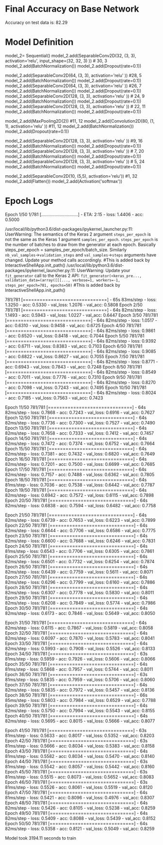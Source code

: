 # Final Accuracy on Base Network
Accuracy on test data is: 82.29


 # Model Definition
model_2= Sequential()
model_2.add(SeparableConv2D(32, (3, 3), activation='relu', input_shape=(32, 32, 3) )) # 30, 3
model_2.add(BatchNormalization())
model_2.add(Dropout(rate=0.1))

model_2.add(SeparableConv2D(64, (3, 3), activation='relu' ))  #28, 5
model_2.add(BatchNormalization())
model_2.add(Dropout(rate=0.1))
model_2.add(SeparableConv2D(64, (3, 3), activation='relu' ))  #26, 7
model_2.add(BatchNormalization())
model_2.add(Dropout(rate=0.1))
model_2.add(SeparableConv2D(128, (3, 3), activation='relu' )) # 24, 9
model_2.add(BatchNormalization())
model_2.add(Dropout(rate=0.1))
model_2.add(SeparableConv2D(128, (3, 3), activation='relu' )) # 22, 11
model_2.add(BatchNormalization())
model_2.add(Dropout(rate=0.1))


model_2.add(MaxPooling2D(2))                                    #11, 12
model_2.add(Convolution2D(80, (1, 1), activation='relu' ))       #11, 12
model_2.add(BatchNormalization())
model_2.add(Dropout(rate=0.1))

model_2.add(SeparableConv2D(128, (3, 3), activation='relu' ))  #9, 16
model_2.add(BatchNormalization())
model_2.add(Dropout(rate=0.1))
model_2.add(SeparableConv2D(128, (3, 3), activation='relu' )) # 7, 20
model_2.add(BatchNormalization())
model_2.add(Dropout(rate=0.1))
model_2.add(SeparableConv2D(128, (3, 3), activation='relu' )) # 5, 24
model_2.add(BatchNormalization())
model_2.add(Dropout(rate=0.1))

model_2.add(SeparableConv2D(10, (5,5), activation='relu'))    #1, 32
model_2.add(Flatten())
model_2.add(Activation('softmax'))


 # Epoch Logs

Epoch 1/50
  1/781 [..............................] - ETA: 2:15 - loss: 1.4406 - acc: 0.5000

/usr/local/lib/python3.6/dist-packages/ipykernel_launcher.py:11: UserWarning: The semantics of the Keras 2 argument `steps_per_epoch` is not the same as the Keras 1 argument `samples_per_epoch`. `steps_per_epoch` is the number of batches to draw from the generator at each epoch. Basically steps_per_epoch = samples_per_epoch/batch_size. Similarly `nb_val_samples`->`validation_steps` and `val_samples`->`steps` arguments have changed. Update your method calls accordingly.
  #This is added back by InteractiveShellApp.init_path()
/usr/local/lib/python3.6/dist-packages/ipykernel_launcher.py:11: UserWarning: Update your `fit_generator` call to the Keras 2 API: `fit_generator(<keras_pre..., validation_data=(array([[[..., verbose=1, workers=-1, steps_per_epoch=781, epochs=50)`
  #This is added back by InteractiveShellApp.init_path()

781/781 [==============================] - 65s 83ms/step - loss: 1.3250 - acc: 0.5330 - val_loss: 1.2076 - val_acc: 0.5808
Epoch 2/50
781/781 [==============================] - 64s 82ms/step - loss: 1.1493 - acc: 0.5943 - val_loss: 1.0227 - val_acc: 0.6447
Epoch 3/50
781/781 [==============================] - 64s 82ms/step - loss: 1.0517 - acc: 0.6310 - val_loss: 0.9458 - val_acc: 0.6725
Epoch 4/50
781/781 [==============================] - 64s 82ms/step - loss: 0.9861 - acc: 0.6520 - val_loss: 0.8418 - val_acc: 0.7044
Epoch 5/50
781/781 [==============================] - 64s 82ms/step - loss: 0.9392 - acc: 0.6711 - val_loss: 0.8383 - val_acc: 0.7103
Epoch 6/50
781/781 [==============================] - 64s 82ms/step - loss: 0.9085 - acc: 0.6822 - val_loss: 0.8627 - val_acc: 0.7055
Epoch 7/50
781/781 [==============================] - 64s 82ms/step - loss: 0.8771 - acc: 0.6943 - val_loss: 0.7843 - val_acc: 0.7248
Epoch 8/50
781/781 [==============================] - 64s 82ms/step - loss: 0.8549 - acc: 0.7011 - val_loss: 0.7776 - val_acc: 0.7310
Epoch 9/50
781/781 [==============================] - 64s 82ms/step - loss: 0.8270 - acc: 0.7098 - val_loss: 0.7243 - val_acc: 0.7495
Epoch 10/50
781/781 [==============================] - 64s 82ms/step - loss: 0.8024 - acc: 0.7185 - val_loss: 0.7563 - val_acc: 0.7423

Epoch 11/50
781/781 [==============================] - 64s 82ms/step - loss: 0.7868 - acc: 0.7243 - val_loss: 0.6916 - val_acc: 0.7627
Epoch 12/50
781/781 [==============================] - 64s 82ms/step - loss: 0.7736 - acc: 0.7300 - val_loss: 0.7527 - val_acc: 0.7490
Epoch 13/50
781/781 [==============================] - 64s 82ms/step - loss: 0.7658 - acc: 0.7333 - val_loss: 0.7412 - val_acc: 0.7457
Epoch 14/50
781/781 [==============================] - 64s 82ms/step - loss: 0.7472 - acc: 0.7374 - val_loss: 0.6752 - val_acc: 0.7664
Epoch 15/50
781/781 [==============================] - 64s 82ms/step - loss: 0.7381 - acc: 0.7432 - val_loss: 0.6820 - val_acc: 0.7649
Epoch 16/50
781/781 [==============================] - 64s 82ms/step - loss: 0.7201 - acc: 0.7500 - val_loss: 0.6699 - val_acc: 0.7685
Epoch 17/50
781/781 [==============================] - 64s 82ms/step - loss: 0.7157 - acc: 0.7488 - val_loss: 0.6362 - val_acc: 0.7805
Epoch 18/50
781/781 [==============================] - 64s 81ms/step - loss: 0.7036 - acc: 0.7538 - val_loss: 0.6442 - val_acc: 0.7787
Epoch 19/50
781/781 [==============================] - 64s 82ms/step - loss: 0.6942 - acc: 0.7572 - val_loss: 0.6115 - val_acc: 0.7898
Epoch 20/50
781/781 [==============================] - 64s 82ms/step - loss: 0.6838 - acc: 0.7594 - val_loss: 0.6482 - val_acc: 0.7758

Epoch 21/50
781/781 [==============================] - 64s 82ms/step - loss: 0.6739 - acc: 0.7653 - val_loss: 0.6223 - val_acc: 0.7899
Epoch 22/50
781/781 [==============================] - 64s 82ms/step - loss: 0.6644 - acc: 0.7706 - val_loss: 0.6586 - val_acc: 0.7775
Epoch 23/50
781/781 [==============================] - 64s 82ms/step - loss: 0.6600 - acc: 0.7688 - val_loss: 0.6246 - val_acc: 0.7831
Epoch 24/50
781/781 [==============================] - 64s 81ms/step - loss: 0.6543 - acc: 0.7706 - val_loss: 0.6305 - val_acc: 0.7861
Epoch 25/50
781/781 [==============================] - 64s 82ms/step - loss: 0.6501 - acc: 0.7732 - val_loss: 0.6254 - val_acc: 0.7874
Epoch 26/50
781/781 [==============================] - 64s 82ms/step - loss: 0.6439 - acc: 0.7759 - val_loss: 0.5611 - val_acc: 0.8071
Epoch 27/50
781/781 [==============================] - 64s 82ms/step - loss: 0.6296 - acc: 0.7799 - val_loss: 0.6160 - val_acc: 0.7886
Epoch 28/50
781/781 [==============================] - 64s 82ms/step - loss: 0.6307 - acc: 0.7778 - val_loss: 0.5830 - val_acc: 0.8011
Epoch 29/50
781/781 [==============================] - 64s 82ms/step - loss: 0.6208 - acc: 0.7849 - val_loss: 0.5774 - val_acc: 0.7986
Epoch 30/50
781/781 [==============================] - 64s 82ms/step - loss: 0.6173 - acc: 0.7846 - val_loss: 0.5649 - val_acc: 0.8050

Epoch 31/50
781/781 [==============================] - 64s 82ms/step - loss: 0.6115 - acc: 0.7867 - val_loss: 0.5819 - val_acc: 0.8058
Epoch 32/50
781/781 [==============================] - 64s 82ms/step - loss: 0.6097 - acc: 0.7870 - val_loss: 0.5783 - val_acc: 0.8041
Epoch 33/50
781/781 [==============================] - 64s 82ms/step - loss: 0.5993 - acc: 0.7908 - val_loss: 0.5526 - val_acc: 0.8133
Epoch 34/50
781/781 [==============================] - 63s 81ms/step - loss: 0.5959 - acc: 0.7926 - val_loss: 0.5606 - val_acc: 0.8066
Epoch 35/50
781/781 [==============================] - 64s 81ms/step - loss: 0.5868 - acc: 0.7957 - val_loss: 0.5744 - val_acc: 0.8011
Epoch 36/50
781/781 [==============================] - 63s 81ms/step - loss: 0.5835 - acc: 0.7959 - val_loss: 0.5706 - val_acc: 0.8060
Epoch 37/50
781/781 [==============================] - 64s 82ms/step - loss: 0.5835 - acc: 0.7972 - val_loss: 0.5457 - val_acc: 0.8136
Epoch 38/50
781/781 [==============================] - 66s 85ms/step - loss: 0.5803 - acc: 0.7984 - val_loss: 0.6529 - val_acc: 0.7788
Epoch 39/50
781/781 [==============================] - 64s 82ms/step - loss: 0.5750 - acc: 0.7994 - val_loss: 0.5543 - val_acc: 0.8155
Epoch 40/50
781/781 [==============================] - 64s 82ms/step - loss: 0.5695 - acc: 0.8015 - val_loss: 0.5666 - val_acc: 0.8077

Epoch 41/50
781/781 [==============================] - 63s 81ms/step - loss: 0.5633 - acc: 0.8017 - val_loss: 0.5352 - val_acc: 0.8203
Epoch 42/50
781/781 [==============================] - 63s 81ms/step - loss: 0.5666 - acc: 0.8034 - val_loss: 0.5383 - val_acc: 0.8158
Epoch 43/50
781/781 [==============================] - 64s 81ms/step - loss: 0.5582 - acc: 0.8034 - val_loss: 0.5470 - val_acc: 0.8140
Epoch 44/50
781/781 [==============================] - 63s 81ms/step - loss: 0.5542 - acc: 0.8057 - val_loss: 0.5442 - val_acc: 0.8160
Epoch 45/50
781/781 [==============================] - 63s 81ms/step - loss: 0.5515 - acc: 0.8073 - val_loss: 0.5652 - val_acc: 0.8083
Epoch 46/50
781/781 [==============================] - 63s 81ms/step - loss: 0.5526 - acc: 0.8061 - val_loss: 0.5519 - val_acc: 0.8120
Epoch 47/50
781/781 [==============================] - 64s 81ms/step - loss: 0.5421 - acc: 0.8096 - val_loss: 0.4976 - val_acc: 0.8307
Epoch 48/50
781/781 [==============================] - 64s 82ms/step - loss: 0.5426 - acc: 0.8105 - val_loss: 0.5238 - val_acc: 0.8259
Epoch 49/50
781/781 [==============================] - 64s 82ms/step - loss: 0.5409 - acc: 0.8088 - val_loss: 0.5439 - val_acc: 0.8152
Epoch 50/50
781/781 [==============================] - 64s 82ms/step - loss: 0.5358 - acc: 0.8121 - val_loss: 0.5049 - val_acc: 0.8259

Model took 3194.11 seconds to train
